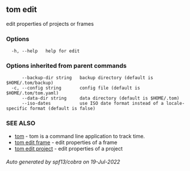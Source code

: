 ## tom edit

edit properties of projects or frames

### Options

```
  -h, --help   help for edit
```

### Options inherited from parent commands

```
      --backup-dir string   backup directory (default is $HOME/.tom/backup)
  -c, --config string       config file (default is $HOME/.tom/tom.yaml)
      --data-dir string     data directory (default is $HOME/.tom)
      --iso-dates           use ISO date format instead of a locale-specific format (default is false)
```

### SEE ALSO

* [tom](tom.md)	 - tom is a command line application to track time.
* [tom edit frame](tom_edit_frame.md)	 - edit properties of a frame
* [tom edit project](tom_edit_project.md)	 - edit properties of a project

###### Auto generated by spf13/cobra on 19-Jul-2022
